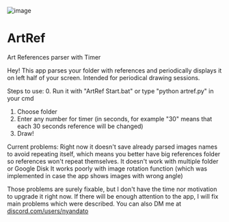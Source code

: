 ![image](https://github.com/aistdio/ArtRef/assets/141470712/9e0936f1-68d9-4270-a60d-3f665c9d313d)

# ArtRef
Art References parser with Timer

Hey! This app parses your folder with references and periodically displays it on left half of your screen.
Intended for periodical drawing sessions.

Steps to use:
0. Run it with "ArtRef Start.bat" or type "python artref.py" in your cmd

1. Choose folder
2. Enter any number for timer (in seconds, for example "30" means that each 30 seconds reference will be changed)
3. Draw!

Current problems:
Right now it doesn't save already parsed images names to avoid repeating itself, which means you better have big references folder so references won't repeat themselves.
It doesn't work with multiple folder or Google Disk
It works poorly with image rotation function (which was implemented in case the app shows images with wrong angle)

Those problems are surely fixable, but I don't have the time nor motivation to upgrade it right now.
If there will be enough attention to the app, I will fix main problems which were described.
You can also DM me at [discord.com/users/nyandato](https://discord.com/users/nyandato)
